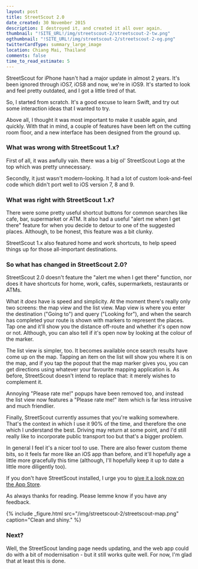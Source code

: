 ```yaml
---
layout: post
title: StreetScout 2.0
date_created: 30 November 2015
description: I destroyed it, and created it all over again.
thumbnail: "!SITE_URL!/img/streetscout-2/streetscout-2-tw.png"
ogthumbnail: "!SITE_URL!/img/streetscout-2/streetscout-2-og.png"
twitterCardType: summary_large_image
location: Chiang Mai, Thailand
comments: false
time_to_read_estimate: 5
---
```


StreetScout for iPhone hasn't had a major update in almost 2 years. It's been ignored through iOS7, iOS8 and now, we're in iOS9. It's started to look and feel pretty outdated, and I got a little tired of that.

So, I started from scratch. It's a good excuse to learn Swift, and try out some interaction ideas that I wanted to try.

Above all, I thought it was most important to make it usable again, and quickly. With that in mind, a couple of features have been left on the cutting room floor, and a new interface has been designed from the ground up.

### What was wrong with StreetScout 1.x?

First of all, it was awfully vain. there was a big ol' StreetScout Logo at the top which was pretty unnecessary.

Secondly, it just wasn't modern-looking. It had a lot of custom look-and-feel code which didn't port well to iOS version 7, 8 and 9.

### What was right with StreetScout 1.x?

There were some pretty useful shortcut buttons for common searches like cafe, bar, supermarket or ATM. It also had a useful "alert me when I get there" feature for when you decide to detour to one of the suggested places. Although, to be honest, this feature was a bit clunky.

StreetScout 1.x also featured home and work shortcuts, to help speed things up for those all-important destinations.

### So what has changed in StreetScout 2.0?

StreetScout 2.0 doesn't feature the "alert me when I get there" function, nor does it have shortcuts for home, work, cafés, supermarkets, restaurants or ATMs.

What it *does* have is speed and simplicity. At the moment there's really only two screens: the map view and the list view. Map view is where you enter the destination ("Going to") and query ("Looking for"), and when the search has completed your route is shown with markers to represent the places. Tap one and it'll show you the distance off-route and whether it's open now or not. Although, you can also tell if it's open now by looking at the colour of the marker.

The list view is simpler, too. It becomes available once search results have come up on the map. Tapping an item on the list will show you where it is on the map, and if you tap the popout that the map marker gives you, you can get directions using whatever your favourite mapping application is. As before, StreetScout doesn't intend to replace that: it merely wishes to complement it.

Annoying "Please rate me!" popups have been removed too, and instead the list view now features a "Please rate me!" item which is far less intrusive and much friendlier.

Finally, StreetScout currently assumes that you're walking somewhere. That's the context in which I use it 90% of the time, and therefore the one which I understand the best. Driving may return at some point, and I'd still really like to incorporate public transport too but that's a bigger problem.

In general I feel it's a nicer tool to use. There are also fewer custom theme bits, so it feels far more like an iOS app than before, and it'll hopefully age a little more gracefully this time (although, I'll hopefully keep it up to date a little more diligently too).

If you don't have StreetScout installed, I urge you to [give it a look now on the App Store](https://itunes.apple.com/us/app/streetscout/id627693043?ls=1&mt=8).

As always thanks for reading. Please lemme know if you have any feedback.

{% include _figure.html src="/img/streetscout-2/streetscout-map.png" caption="Clean and shiny." %}

### Next?

Well, the StreetScout landing page needs updating, and the web app could do with a bit of modernisation - but it still works quite well. For now, I'm glad that at least this is done.